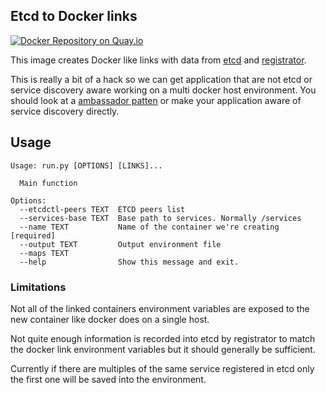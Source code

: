 ## Etcd to Docker links

[![Docker Repository on Quay.io](https://quay.io/repository/panubo/etcd-links/status "Docker Repository on Quay.io")](https://quay.io/repository/panubo/etcd-links)

This image creates Docker like links with data from 
[etcd](https://github.com/coreos/etcd) and 
[registrator](https://github.com/gliderlabs/registrator).

This is really a bit of a hack so we can get application that are not etcd or
service discovery aware working on a multi docker host environment. You should
look at a [ambassador patten](https://coreos.com/blog/docker-dynamic-ambassador-powered-by-etcd/) 
or make your application aware of service discovery directly.

## Usage

```
Usage: run.py [OPTIONS] [LINKS]...

  Main function

Options:
  --etcdctl-peers TEXT  ETCD peers list
  --services-base TEXT  Base path to services. Normally /services
  --name TEXT           Name of the container we're creating  [required]
  --output TEXT         Output environment file
  --maps TEXT
  --help                Show this message and exit.
```

### Limitations

Not all of the linked containers environment variables are exposed to the new
container like docker does on a single host.

Not quite enough information is recorded into etcd by registrator to match the
docker link environment variables but it should generally be sufficient.

Currently if there are multiples of the same service registered in etcd only
the first one will be saved into the environment.
